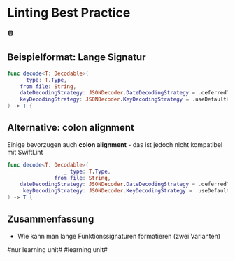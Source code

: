 # Linting Best Practice
🖨️

## Beispielformat: Lange Signatur

```swift
func decode<T: Decodable>(
    _ type: T.Type,
    from file: String,
    dateDecodingStrategy: JSONDecoder.DateDecodingStrategy = .deferredToDate,
    keyDecodingStrategy: JSONDecoder.KeyDecodingStrategy = .useDefaultKeys
) -> T {
```

## Alternative: colon alignment

Einige bevorzugen auch **colon alignment** - das ist jedoch nicht kompatibel mit SwiftLint

```swift
func decode<T: Decodable>(
                  _ type: T.Type,
               from file: String,
    dateDecodingStrategy: JSONDecoder.DateDecodingStrategy = .deferredToDate,
     keyDecodingStrategy: JSONDecoder.KeyDecodingStrategy = .useDefaultKeys
) -> T {
```


## Zusammenfassung
- Wie kann man lange Funktionssignaturen formatieren (zwei Varianten)

#nur learning unit# #learning unit#